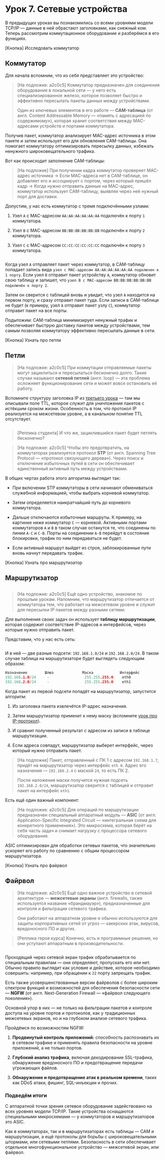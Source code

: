 # Урок 7. Сетевые устройства

В предыдущих уроках вы познакомились со всеми уровнями модели TCP/IP — данные в ней обрастают заголовками, как снежный ком. Теперь рассмотрим коммутационное оборудование и разберёмся в его функциях.

[Кнопка] Исследовать коммутатор

## Коммутатор

Для начала вспомним, что из себя представляет это устройство:

>[На подложке: a2c0c5] Коммутатор предназначен для соединения оборудования в локальной сети — у него есть специализированное железо, которое позволяет быстро и эффективно пересылать пакеты данных между устройствами. 
>
> Один из ключевых элементов в его работе — **CAM-таблица** (от англ. Content Addressable Memory — «память с адресацией по содержимому»), которая хранит соответствия между MAC-адресами устройств и портами коммутатора. 

Получив пакет, коммутатор анализирует MAC-адрес источника в этом пакете и затем использует его для обновления CAM-таблицы. Она помогает коммутатору оптимизировать пересылку данных, избежать ненужного широковещательного трафика.

Вот как происходит заполнение CAM-таблицы: 

>[На подложке] При получении кадра коммутатор проверяет MAC-адрес источника → Если MAC-адреса нет в CAM-таблице, он добавляет его и ассоциирует с портом, через который пришёл кадр → Когда нужно отправить данные на MAC-адрес, коммутатор использует CAM-таблицу, выявляя через неё нужный порт для доставки.

Допустим, у нас есть коммутатор с тремя подключёнными узлами:

1. Узел `A` с MAC-адресом `AA:AA:AA:AA:AA:AA` подключён к порту `1` коммутатора.

2. Узел `B` с MAC-адресом `BB:BB:BB:BB:BB:BB` подключён к порту `2` коммутатора.

3. Узел `C` с MAC-адресом `CC:CC:CC:CC:CC:CC` подключён к порту `3` коммутатора.

![]()

Когда узел `A` отправляет пакет через коммутатор, в CAM-таблицу попадает запись вида `узел с MAC-адресом AA:AA:AA:AA:AA:AA подключен к 1 порту`. Если узел `B` отправит пакет устройству `A`, коммутатор обновит свою таблицу и запишет, что `узел B с MAC-адресом BB:BB:BB:BB:BB:BB подключён к порту 2`. 

Затем он сверится с таблицей вновь и увидит, что узел `A` находится на первом порту, и сразу отправит пакет туда. Если записи в CAM-таблице не будет (к примеру, узел `A` отправит пакет узлу `C`), коммутатор отправит пакет на все порты.

Подытожим: CAM-таблица минимизирует ненужный трафик и обеспечивает быструю доставку пакетов между устройствами, тем самым позволяя коммутатору эффективно пересылать данные в сети.

[Кнопка] Узнать про петли

## Петли

>[На подложке: a2c0c5] При коммутации отправляемые пакеты могут зациклиться и пересылаться бесконечно долго. Такие случаи называют **сетевой петлей** (англ. loop) — эта проблема осложняет функционирование сети и может вовсе остановить её работу. 

Вспомните структуру заголовка IP из [третьего урока](https://practicum.yandex.ru/learn/sys-admin/courses/422bcc9f-26c0-4cff-ba43-ca6dd8626b47/sprints/null/topics/017e3a39-b526-42b5-8e7c-49a344ef3b45/lessons/18a85191-cd27-4527-b84c-ebe14c01d742/) — там мы описывали поле TTL, которое служит для уничтожения пакетов с истёкшим сроком жизни. Особенность в том, что протокол IP реализуется на межсетевом уровне, а в канальном понятие TTL отсутствует.


![]()


>[Реплика студента] И что же, зациклившийся пакет будет петлять бесконечно?

 

>[На подложке: a2c0c5] Чтобы это предотвратить, на коммутаторах реализуется протокол **STP** (от англ. Spanning Tree Protocol — «протокол связующего дерева»). Через поиск и отключение избыточных путей в сети он обеспечивает единственный активный путь между устройствами.

В общих чертах работа этого алгоритма выглядит так:

- При включении STP коммутаторы в сети начинают обмениваться служебной информацией, чтобы выбрать корневой коммутатор.
- Затем определяется наикратчайший путь до корневого коммутатора.

- Дальше отключаются избыточные маршруты. К примеру, на картинке ниже коммутатор `С` — корневой. Активными портами коммутаторов `А` и `В` в таком случае останутся те, что соединены по линии `А-С` и `С-В`. Порты на соединении `А-В` перейдут в состояние блокировки, трафик по ним передаваться не будет.

- Если активный маршрут выйдет из строя, заблокированные пути вновь начнут передавать трафик.

[Кнопка] Узнать про маршрутизатор


## Маршрутизатор

![]()

>[На подложке: a2c0c5] Ещё одно устройство, знакомое по прошлым урокам. Напомним, что маршрутизатор отличается от коммутатора тем, что работает на межсетевом уровне и служит для пересылки IP пакетов между разными сетями.

Для выполнения своих задач он использует **таблицу маршрутизации**, которая содержит соответствие IP-адресов и интерфейсов, через которые нужно отправить пакет. 

Представим, что у нас есть сеть:


![]()


И в ней — две разные подсети: `192.168.1.0/24` и `192.168.2.0/24`. В таком случае таблица на маршрутизаторе будет выглядеть следующим образом:

```c
Назначение        Шлюз             Маска            Интерфейс
192.168.1.0/24     -                255.255.255.0    eth0
192.168.2.0/24     -                255.255.255.0    eth1
```

Когда пакет из первой подсети попадёт на маршрутизатор, запустится алгоритм:

1. Из заголовка пакета извлечётся IP-адрес назначения.

2. Затем маршрутизатор применит к нему маску (вспомните [урок про IP-протокол](https://practicum.yandex.ru/learn/sys-admin/courses/422bcc9f-26c0-4cff-ba43-ca6dd8626b47/sprints/null/topics/017e3a39-b526-42b5-8e7c-49a344ef3b45/lessons/18a85191-cd27-4527-b84c-ebe14c01d742/)).

3. И сравнит полученный результат с адресом из записи в таблице маршрутизации.

4. Если адреса совпадут, маршрутизатор выберет интерфейс, через который нужно отправить пакет.

>[На подложке] Пакет, отправленный с ПК 1 с адресом `192.168.1.7`, придёт на маршрутизатор через интерфейс `eth 0`. Адрес его назначения — `192.168.2.4` с маской `24`, то есть ПК 2. 
>
> После наложения маски получится нужная подсеть `192.168.2.0/24`, маршрутизатор сверится с таблицей и отправит пакет на интерфейс `eth1`.

Есть ещё один важный компонент:

>[На подложке: a2c0c5] Для операций по маршрутизации предназначен специальный аппаратный модуль — **ASIC** (от англ. Application-Specific Integrated Circuit — «интегральная схема для конкретного применения»). Это микросхема, которая берёт на себя часть задач и снимает нагрузку с процессора сетевого оборудования. 

ASIC оптимизирован для обработки сетевых пакетов, что значительно ускоряет его работу по сравнению с общим процессором маршрутизатора.

[Кнопка] Узнать про файрвол

## Файрвол

>[На подложке: a2c0c5] Ещё одно важное устройство в сетевой архитектуре — **межсетевые экраны** (англ. firewalls, также используется название «брандмауэр»), предназначенные для контроля и фильтрации сетевого трафика. 
>
> Они работают на аппаратном уровне и обычно используются для защиты корпоративных сетей от угроз — хакерских атак, вирусов, вредоносного ПО и других. 

>[Реплика героя курса] Конечно, есть и программные решения, но они уступают аппаратным в производительности.

![]()

Проходящий через сетевой экран трафик обрабатывается по специальным правилам — они определяют, пропускать его или нет. Обычно правило выглядит как условие и действие, которое необходимо совершить: например, при обращении к `22` порту запрещать трафик.

Есть также усовершенствованные версии файрволов с более широким спектром функций и возможностей для обеспечения безопасности сети — **NGFW** (от англ. Next-Generation Firewall — «файрвол следующего поколения»). 

Основной упор в них — не только на фильтрации пакетов и контроле доступа на уровне портов и протоколов, как у традиционных межсетевых экранов, но и на глубоком анализе сетевого трафика.

Пройдёмся по возможностям NGFW:

1. **Продвинутый контроль приложений:** способность распознавать их в сетевом трафике и применять правила безопасности на уровне приложений, а не только портов.

1. **Глубокий анализ трафика**, включая декодирование SSL-трафика, обнаружение вредоносного ПО и предотвращение передачи угрожающих файлов.

2. **Обнаружение и предотвращение атак в реальном времени**, таких как DDoS атаки, фишинг, SQL-инъекции и прочих.

### Подведём итоги

С аппаратной точки зрения сетевое оборудование задействовано на всех уровнях модели TCP/IP. Такие устройства оснащаются специальными микросхемами — у коммутаторов и маршрутизаторов это ASIC. 

Как в коммутаторах, так и в маршрутизаторах есть таблицы — CAM и маршрутизации, а ещё протоколы для борьбы с широковещательными штормами, или сетевыми петлями. Безопасность в сети обеспечивает отдельное многофункциональное устройство — межсетевой экран, или файрвол.
